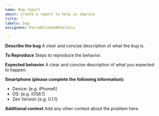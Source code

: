 ```yaml
---
name: Bug report
about: Create a report to help us improve
title: ''
labels: bug
assignees: KarimEbrahemAbdelaziz

---
```


**Describe the bug**
A clear and concise description of what the bug is.

**To Reproduce**
Steps to reproduce the behavior.

**Expected behavior**
A clear and concise description of what you expected to happen.

**Smartphone (please complete the following information):**
 - Device: [e.g. iPhone6]
 - OS: [e.g. iOS8.1]
 - Zen Version [e.g. 0.1.1]

**Additional context**
Add any other context about the problem here.
